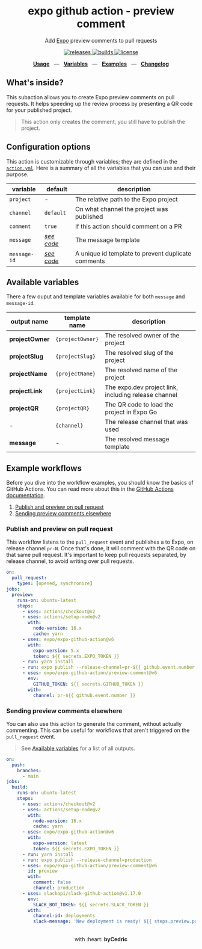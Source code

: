 <div align="center">
  <h1>expo github action - preview comment</h1>
  <p>Add <a href="https://github.com/expo/expo">Expo</a> preview comments to pull requests</p>
  <p>
    <a href="https://github.com/expo/expo-github-action/releases">
      <img src="https://img.shields.io/github/release/expo/expo-github-action/all.svg?style=flat-square" alt="releases" />
    </a>
    <a href="https://github.com/expo/expo-github-action/actions">
      <img src="https://img.shields.io/github/workflow/status/expo/expo-github-action/CI/main.svg?style=flat-square" alt="builds" />
    </a>
    <a href="https://github.com/expo/expo-github-action/blob/main/LICENSE.md">
      <img src="https://img.shields.io/github/license/expo/expo-github-action?style=flat-square" alt="license" />
    </a>
  </p>
  <p align="center">
    <a href="#configuration-options"><b>Usage</b></a>
    &nbsp;&nbsp;&mdash;&nbsp;&nbsp;
    <a href="#available-variables"><b>Variables</b></a>
    &nbsp;&nbsp;&mdash;&nbsp;&nbsp;
    <a href="#example-workflows"><b>Examples</b></a>
    &nbsp;&nbsp;&mdash;&nbsp;&nbsp;
    <a href="https://github.com/expo/expo-github-action/blob/main/CHANGELOG.md"><b>Changelog</b></a>
  </p>
</div>

## What's inside?

This subaction allows you to create Expo preview comments on pull requests.
It helps speeding up the review process by presenting a QR code for your published project.

> This action only creates the comment, you still have to publish the project.

## Configuration options

This action is customizable through variables; they are defined in the [`action.yml`](action.yml).
Here is a summary of all the variables that you can use and their purpose.

| variable     | default                     | description                                        |
| ------------ | --------------------------- | -------------------------------------------------- |
| `project`    | -                           | The relative path to the Expo project              |
| `channel`    | `default`                   | On what channel the project was published          |
| `comment`    | `true`                      | If this action should comment on a PR              |
| `message`    | _[see code][code-defaults]_ | The message template                               |
| `message-id` | _[see code][code-defaults]_ | A unique id template to prevent duplicate comments |

## Available variables

There a few ouput and template variables available for both `message` and `message-id`.

| output name      | template name    | description                                          |
| ---------------- | ---------------- | ---------------------------------------------------- |
| **projectOwner** | `{projectOwner}` | The resolved owner of the project                    |
| **projectSlug**  | `{projectSlug}`  | The resolved slug of the project                     |
| **projectName**  | `{projectName}`  | The resolved name of the project                     |
| **projectLink**  | `{projectLink}`  | The expo.dev project link, including release channel |
| **projectQR**    | `{projectQR}`    | The QR code to load the project in Expo Go           |
| -                | `{channel}`      | The release channel that was used                    |
| **message**      | -                | The resolved message template                        |

## Example workflows

Before you dive into the workflow examples, you should know the basics of GitHub Actions.
You can read more about this in the [GitHub Actions documentation][link-actions].

1. [Publish and preview on pull request](#publish-and-preview-on-pull-request)
2. [Sending preview comments elsewhere](#sending-preview-comments-elsewhere)

### Publish and preview on pull request

This workflow listens to the `pull_request` event and publishes a to Expo, on release channel `pr-N`.
Once that's done, it will comment with the QR code on that same pull request.
It's important to keep pull requests separated, by release channel, to avoid writing over pull requests.

```yml
on:
  pull_request:
    types: [opened, synchronize]
jobs:
  preview:
    runs-on: ubuntu-latest
    steps:
      - uses: actions/checkout@v2
      - uses: actions/setup-node@v2
        with:
          node-version: 16.x
          cache: yarn
      - uses: expo/expo-github-action@v6
        with:
          expo-version: 5.x
          token: ${{ secrets.EXPO_TOKEN }}
      - run: yarn install
      - run: expo publish --release-channel=pr-${{ github.event.number }}
      - uses: expo/expo-github-action/preview-comment@v6
        env:
          GITHUB_TOKEN: ${{ secrets.GITHUB_TOKEN }}
        with:
          channel: pr-${{ github.event.number }}
```

### Sending preview comments elsewhere

You can also use this action to generate the comment, without actually commenting.
This can be useful for workflows that aren't triggered on the `pull_request` event.

> See [Available variables](#available-variables) for a list of all outputs.

```yml
on:
  push:
    branches:
      - main
jobs:
  build:
    runs-on: ubuntu-latest
    steps:
      - uses: actions/checkout@v2
      - uses: actions/setup-node@v2
        with:
          node-version: 16.x
          cache: yarn
      - uses: expo/expo-github-action@v6
        with:
          expo-version: latest
          token: ${{ secrets.EXPO_TOKEN }}
      - run: yarn install
      - run: expo publish --release-channel=production
      - uses: expo/expo-github-action/preview-comment@v6
        id: preview
        with:
          comment: false
          channel: production
      - uses: slackapi/slack-github-action@v1.17.0
        env:
          SLACK_BOT_TOKEN: ${{ secrets.SLACK_TOKEN }}
        with:
          channel-id: deployments
          slack-message: 'New deployment is ready! ${{ steps.preview.projectQR }}'
```

<div align="center">
  <br />
  with :heart:&nbsp;<strong>byCedric</strong>
  <br />
</div>

[code-defaults]: https://github.com/expo/expo-github-action/blob/main/src/actions/preview-comment.ts
[link-actions]: https://help.github.com/en/categories/automating-your-workflow-with-github-actions
